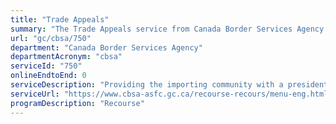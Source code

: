 ```yaml
---
title: "Trade Appeals"
summary: "The Trade Appeals service from Canada Border Services Agency is not available end-to-end online, according to the GC Service Inventory."
url: "gc/cbsa/750"
department: "Canada Border Services Agency"
departmentAcronym: "cbsa"
serviceId: "750"
onlineEndtoEnd: 0
serviceDescription: "Providing the importing community with a presidential review with respect to a review of a trade decision or advanced ruling."
serviceUrl: "https://www.cbsa-asfc.gc.ca/recourse-recours/menu-eng.html"
programDescription: "Recourse"
---
```

